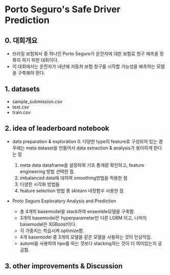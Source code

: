 # Porto Seguro's Safe Driver Prediction
## 0. 대회개요 
- 브라질 보험회사 중 하나인 Porto Seguro가 운전자에 대한 보험료 청구 예측을 정확히 하기 위한 대회이다. 
- 이 대회에서는 운전자가 내년에 자동차 보험 청구를 시작할 가능성을 예측하는 모델을 구축해야 한다. 

## 1. datasets 
- sample_submission.csv
- test.csv
- train.csv

## 2. idea of leaderboard notebook
- data preparation & exploration
    0. 다양한 type의 feature로 구성되어 있는 경우에는 meta dataset을 만들어서 data extraction & analysis가 용이하게 한다는 점
    1. meta data dataframe을 설정하여 기초 통계량 확인하고, feature engineering 방법 선택한 점. 
    2. imbalanced data에 대하여 smoothing방법을 적용한 점
    3. 다양한 시각화 방법들
    4. feature selection 방법 중 sklearn 내장함수 사용한 점

- Proto Seguro Exploratory Analysis and Prediction
    - 총 4개의 basemodel을 stack하여 ensemble모델을 구축함. 
    - 3개의 basemodel은 hyperparameter만 다른 LGBM 이고, 나머지 basemodel은 XGBoost이다. 
    - 각 가중치는 학습시켜 optimize함. 
    - 4개 basemodel 중 3개의 모델을 같은 모델을 사용하는 것이 인상적임. 
    - automl을 사용하여 hpo를 하는 것보다 stacking하는 것이 더 의미있는지 궁금함. 

## 3. other improvements &  Discussion 
